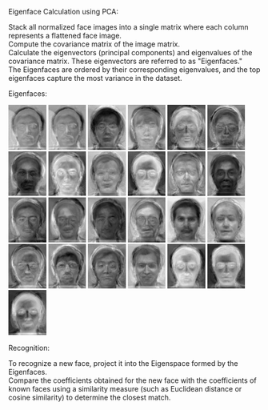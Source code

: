 
Eigenface Calculation using PCA:

Stack all normalized face images into a single matrix where each column represents a flattened face image. <br />
Compute the covariance matrix of the image matrix. <br />
Calculate the eigenvectors (principal components) and eigenvalues of the covariance matrix. These eigenvectors are referred to as "Eigenfaces." <br />
The Eigenfaces are ordered by their corresponding eigenvalues, and the top eigenfaces capture the most variance in the dataset. <br />

Eigenfaces:
<div>
    <img src="/output/eigenfaces/PCA/eigenface0.png" width=15% alt="Image 1">
    <img src="/output/eigenfaces/PCA/eigenface0.png" width=15% alt="Image 2">
    <img src="/output/eigenfaces/PCA/eigenface1.png" width=15% alt="Image 3">
    <img src="/output/eigenfaces/PCA/eigenface10.png" width=15% alt="Image 4">
    <img src="/output/eigenfaces/PCA/eigenface11.png" width=15% alt="Image 5">
    <img src="/output/eigenfaces/PCA/eigenface12.png" width=15% alt="Image 6">
    <img src="/output/eigenfaces/PCA/eigenface13.png" width=15% alt="Image 7">
    <img src="/output/eigenfaces/PCA/eigenface14.png" width=15% alt="Image 8">
    <img src="/output/eigenfaces/PCA/eigenface15.png" width=15% alt="Image 9">
    <img src="/output/eigenfaces/PCA/eigenface16.png" width=15% alt="Image 10">
    <img src="/output/eigenfaces/PCA/eigenface17.png" width=15% alt="Image 11">
    <img src="/output/eigenfaces/PCA/eigenface18.png" width=15% alt="Image 12">
    <img src="/output/eigenfaces/PCA/eigenface19.png" width=15% alt="Image 13">
    <img src="/output/eigenfaces/PCA/eigenface2.png" width=15%  alt="Image 14">
    <img src="/output/eigenfaces/PCA/eigenface20.png" width=15% alt="Image 15">
    <img src="/output/eigenfaces/PCA/eigenface21.png" width=15% alt="Image 16">
    <img src="/output/eigenfaces/PCA/eigenface22.png" width=15% alt="Image 17">
    <img src="/output/eigenfaces/PCA/eigenface23.png" width=15% alt="Image 18">
    <img src="/output/eigenfaces/PCA/eigenface3.png" width=15%  alt="Image 19">
    <img src="/output/eigenfaces/PCA/eigenface4.png" width=15%  alt="Image 20">
    <img src="/output/eigenfaces/PCA/eigenface5.png" width=15%  alt="Image 21">
    <img src="/output/eigenfaces/PCA/eigenface6.png" width=15%  alt="Image 22">
    <img src="/output/eigenfaces/PCA/eigenface7.png" width=15%  alt="Image 23">
    <img src="/output/eigenfaces/PCA/eigenface8.png" width=15%  alt="Image 24">
    <img src="/output/eigenfaces/PCA/eigenface9.png" width=15%  alt="Image 25">
</div>

Recognition:

To recognize a new face, project it into the Eigenspace formed by the Eigenfaces. <br />
Compare the coefficients obtained for the new face with the coefficients of known faces using a similarity measure (such as Euclidean distance or cosine similarity) to determine the closest match.<br />
